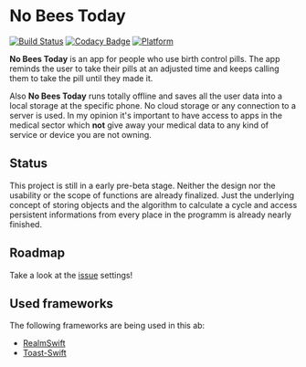 # No Bees Today

[![Build Status](https://travis-ci.org/Mo0812/nobeestoday2.svg?branch=master)](https://travis-ci.org/Mo0812/nobeestoday2)
[![Codacy Badge](https://api.codacy.com/project/badge/Grade/323bf6ebf36d44de8b004f42fca7539c)](https://www.codacy.com/app/Mo0812/nobeestoday2?utm_source=github.com&amp;utm_medium=referral&amp;utm_content=Mo0812/nobeestoday2&amp;utm_campaign=Badge_Grade)
[![Platform](https://img.shields.io/badge/platform-ios-lightgrey.svg)]()

**No Bees Today** is an app for people who use birth control pills. The app reminds the user to take their pills at an adjusted time and keeps calling them to take the pill until they made it.

Also **No Bees Today** runs totally offline and saves all the user data into a local storage at the specific phone. No cloud storage or any connection to a server is used. In my opinion it's important to have access to apps in the medical sector which **not** give away your medical data to any kind of service or device you are not owning.

## Status

This project is still in a early pre-beta stage. Neither the design nor the usability or the scope of functions are already finalized. Just the underlying concept of storing objects and the algorithm to calculate a cycle and access persistent informations from every place in the programm is already nearly finished.

## Roadmap

Take a look at the [issue](https://github.com/Mo0812/nobeestoday2/issues) settings!

## Used frameworks

The following frameworks are being used in this ab:
* [RealmSwift](https://github.com/realm/realm-cocoa/tree/master/RealmSwift)
* [Toast-Swift](https://github.com/scalessec/Toast-Swift)
